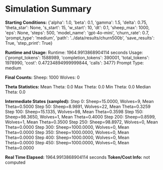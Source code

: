 # Simulation Summary

**Starting Conditions:**
{'alpha': 1.0, 'beta': 0.1, 'gamma': 1.5, 'delta': 0.75, 'theta_star': None, 's_start': 15, 'w_start': 10, 'dt': 0.1, 'sheep_max': 1000, 'eps': None, 'steps': 500, 'model_name': 'gpt-4o-mini', 'churn_rate': 0.7, 'prompt_type': 'medium', 'path': '../data/results/churn500b', 'save_results': True, 'step_print': True}

**Runtime and Usage:**
Runtime: 1964.9913868904114 seconds
Usage: {'prompt_tokens': 1588989, 'completion_tokens': 390001, 'total_tokens': 1978990, 'cost': 0.47234894999999844, 'calls': 3477}
Prompt Type: medium

**Final Counts:**
Sheep: 1000
Wolves: 0

**Theta Statistics:**
Mean Theta: 0.0
Max Theta: 0.0
Min Theta: 0.0
Median Theta: 0.0

**Intermediate States (sampled):**
Step 0: Sheep=15.0000, Wolves=9, Mean Theta=0.5000
Step 50: Sheep=8.9891, Wolves=22, Mean Theta=0.3259
Step 100: Sheep=15.1335, Wolves=98, Mean Theta=0.3598
Step 150: Sheep=98.3650, Wolves=1, Mean Theta=0.4000
Step 200: Sheep=0.8599, Wolves=1, Mean Theta=0.3500
Step 250: Sheep=98.8972, Wolves=0, Mean Theta=0.0000
Step 300: Sheep=1000.0000, Wolves=0, Mean Theta=0.0000
Step 350: Sheep=1000.0000, Wolves=0, Mean Theta=0.0000
Step 400: Sheep=1000.0000, Wolves=0, Mean Theta=0.0000
Step 450: Sheep=1000.0000, Wolves=0, Mean Theta=0.0000

**Real Time Elapsed:** 1964.9913868904114 seconds
**Token/Cost Info:** not computed